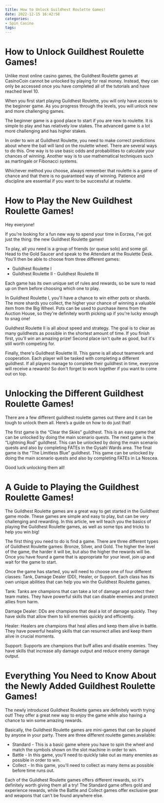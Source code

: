 ```yaml
---
title: How to Unlock Guildhest Roulette Games!
date: 2022-12-15 16:42:58
categories:
- Spin Casino
tags:
---
```



#  How to Unlock Guildhest Roulette Games!

Unlike most online casino games, the Guildhest Roulette games at CasinoCoin cannot be unlocked by playing for real money. Instead, they can only be accessed once you have completed all of the tutorials and have reached level 10.

When you first start playing Guildhest Roulette, you will only have access to the beginner game. As you progress through the levels, you will unlock new and more challenging games.

The beginner game is a good place to start if you are new to roulette. It is simple to play and has relatively low stakes. The advanced game is a lot more challenging and has higher stakes.

In order to win at Guildhest Roulette, you need to make correct predictions about where the ball will land on the roulette wheel. There are several ways to do this. One way is to use basic odds and probabilities to calculate your chances of winning. Another way is to use mathematical techniques such as martingale or Fibonacci systems.

Whichever method you choose, always remember that roulette is a game of chance and that there is no guaranteed way of winning. Patience and discipline are essential if you want to be successful at roulette.

#  How to Play the New Guildhest Roulette Games!

Hey everyone!

If you're looking for a fun new way to spend your time in Eorzea, I've got just the thing: the new Guildhest Roulette games!

To play, all you need is a group of friends (or queue solo) and some gil. Head to the Gold Saucer and speak to the Attendant at the Roulette Desk. You'll then be able to choose from three different games:

- Guildhest Roulette I
 - Guildhest Roulette II - Guildhest Roulette III

Each game has its own unique set of rules and rewards, so be sure to read up on them before choosing which one to play.

In Guildhest Roulette I, you'll have a chance to win either pots or shards. The more shards you collect, the higher your chance of winning a valuable item from the Big Wheel. Pots can be used to purchase items from the Auction House, so they're definitely worth picking up if you're lucky enough to snag one!

Guildhest Roulette II is all about speed and strategy. The goal is to clear as many guildhests as possible in the shortest amount of time. If you finish first, you'll win an amazing prize! Second place isn't quite as good, but it's still worth competing for.

Finally, there's Guildhest Roulette III. This game is all about teamwork and cooperation. Each player will be tasked with completing a different guildhest. If all players manage to complete their guildhest in time, everyone will receive a rewards! So don't forget to work together if you want to come out on top.

#  Unlocking the Different Guildhest Roulette Games!

There are a few different guildhest roulette games out there and it can be tough to unlock them all. Here’s a guide on how to do just that!

The first game is the “Clear the Skies” guildhest. This is an easy game that can be unlocked by doing the main scenario quests. The next game is the “Lightning Rod” guildhest. This can be unlocked by doing the main scenario quests and also by completing FATEs in the Gysahl Wards area. The final game is the “The Limitless Blue” guildhest. This game can be unlocked by doing the main scenario quests and also by completing FATEs in La Noscea.

Good luck unlocking them all!

#  A Guide to Playing the Guildhest Roulette Games!

The Guildhest Roulette games are a great way to get started in the Guildhest game mode. These games are simple and easy to play, but can be very challenging and rewarding. In this article, we will teach you the basics of playing the Guildhest Roulette games, as well as some tips and tricks to help you win big!

The first thing you need to do is find a game. There are three different types of Guildhest Roulette games: Bronze, Silver, and Gold. The higher the level of the game, the harder it will be, but also the higher the rewards will be. Once you have found a game that is appropriate for your level, join up and wait for the game to start.

Once the game has started, you will need to choose one of four different classes: Tank, Damage Dealer (DD), Healer, or Support. Each class has its own unique abilities that can help you win the Guildhest Roulette games.

Tank: Tanks are champions that can take a lot of damage and protect their team mates. They have powerful skills that can disable enemies and protect allies from harm.

Damage Dealer: DDs are champions that deal a lot of damage quickly. They have skills that allow them to kill enemies quickly and efficiently.

Healer: Healers are champions that heal allies and keep them alive in battle. They have powerful healing skills that can resurrect allies and keep them alive in crucial moments.

Support: Supports are champions that buff allies and disable enemies. They have skills that increase ally damage output and reduce enemy damage output.

#  Everything You Need to Know About the Newly Added Guildhest Roulette Games!

The newly introduced Guildhest Roulette games are definitely worth trying out! They offer a great new way to enjoy the game while also having a chance to win some amazing rewards.

Basically, the Guildhest Roulette games are mini-games that can be played by anyone in your party. There are three different roulette games available:
- Standard - This is a basic game where you have to spin the wheel and match the symbols shown on the slot machine in order to win.
- Battle - In this game, you'll need to quickly take out as many enemies as possible in order to win.
- Collect - In this game, you'll need to collect as many items as possible before time runs out.

Each of the Guildhest Roulette games offers different rewards, so it's definitely worth giving them all a try! The Standard game offers gold and experience rewards, while the Battle and Collect games offer exclusive gear and weapons that can't be found anywhere else.
